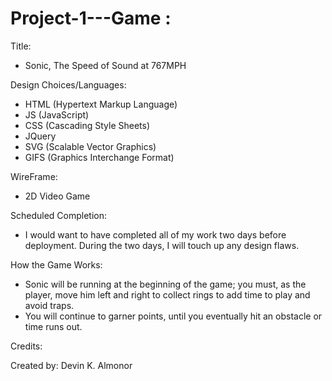 # Project-1---Game : 

Title:
- Sonic, The Speed of Sound at 767MPH


Design Choices/Languages:
- HTML (Hypertext Markup Language)
- JS (JavaScript)
- CSS (Cascading Style Sheets)
- JQuery 
- SVG (Scalable Vector Graphics)
- GIFS (Graphics Interchange Format)


WireFrame:
- 2D Video Game 


Scheduled Completion:
- I would want to have completed all of my work two days before deployment. During the two days, I will touch up any design flaws.


How the Game Works:
- Sonic will be running at the beginning of the game; you must, as the player, move him left and right to collect rings to add time to play and avoid traps.
- You will continue to garner points, until you eventually hit an obstacle or time runs out.

Credits:

Created by: Devin K. Almonor

